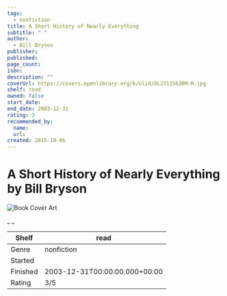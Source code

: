 ```yaml
---
tags:
  - nonfiction
title: A Short History of Nearly Everything
subtitle: " "
author:
  - Bill Bryson
publisher:
published:
page_count:
isbn:
description: ""
coverUrl: https://covers.openlibrary.org/b/olid/OL23115638M-M.jpg
shelf: read
owned: false
start_date:
end_date: 2003-12-31
rating: 3
recommended_by:
  name:
  url:
created: 2015-10-06
---
```


# A Short History of Nearly Everything by Bill Bryson

![Book Cover Art](https://covers.openlibrary.org/b/olid/OL23115638M-M.jpg)

_ _

| Shelf | read |
| --- | --- |
| Genre | nonfiction |
| Started |  |
| Finished | 2003-12-31T00:00:00.000+00:00 |
| Rating | 3/5 |
